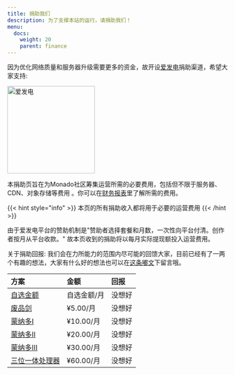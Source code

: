 ```yaml
---
title: 捐助我们
description: 为了支撑本站的运行，请捐助我们！
menu:
  docs:
    weight: 20
    parent: finance
---
```


因为优化网络质量和服务器升级需要更多的资金，故开设[爱发电](http://afdian.net/@monado_ren)捐助渠道，希望大家支持:

<a href="https://afdian.net/@monado_ren"><img src="https://blog.monado.ren/assets/afdian.svg" alt="爱发电" width="200"/></a>

本捐助页旨在为Monado社区筹集运营所需的必要费用，包括但不限于服务器、CDN、对象存储等费用 。你可以在[财务报表](https://blog.monado.ren/finance/statements/)里了解所需的费用。 

{{< hint style="info" >}}
本页的所有捐助收入都将用于必要的运营费用
{{< /hint >}}

由于爱发电平台的赞助机制是"赞助者选择套餐和月数，一次性向平台付清。创作者按月从平台收款。" 故本页收到的捐助将以每月实际提现额投入运营费用。

关于捐助回报: 我们会在力所能力的范围内尽可能的回馈大家，目前已经有了一两个有趣的想法，大家有什么好的想法也可以在[这条嘟文](https://monado.ren/status/123)下留言哦。

| 方案 | 金额 | 回报 |
| :--- | :--- | :--- |
| [自选金额](http://afdian.net/order/create?user_id=053eec24f9ac11eaae1652540025c377) | 自选金额/月 | 没想好 |
| [废品剑](http://afdian.net/order/create?plan_id=2c285732475711eb89fa52540025c377) | ¥5.00/月 | 没想好 |
| [蒙纳多Ⅰ](http://afdian.net/order/create?plan_id=8fcc951e475711ebb11d52540025c377) | ¥10.00/月 | 没想好 |
| [蒙纳多Ⅱ](http://afdian.net/order/create?plan_id=9d7b1316475711eb807552540025c377) | ¥20.00/月 | 没想好 |
| [蒙纳多Ⅲ](http://afdian.net/order/create?plan_id=ab563e48475711eb848b52540025c377) | ¥30.00/月 | 没想好 |
| [三位一体处理器](http://afdian.net/order/create?plan_id=924c7f26476011ebb1ad52540025c377) | ¥60.00/月 | 没想好 |
